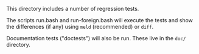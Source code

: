 This directory includes a number of regression tests.

The scripts run.bash and run-foreign.bash will execute the tests and show the
differences (if any) using ``meld`` (recommended) or ``diff``.

Documentation tests ("doctests") will also be run. These live in the ``doc/``
directory.
